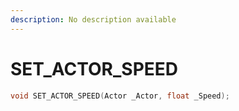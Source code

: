 ```yaml
---
description: No description available 
---
```


# SET_ACTOR_SPEED

```cpp
void SET_ACTOR_SPEED(Actor _Actor, float _Speed);
```